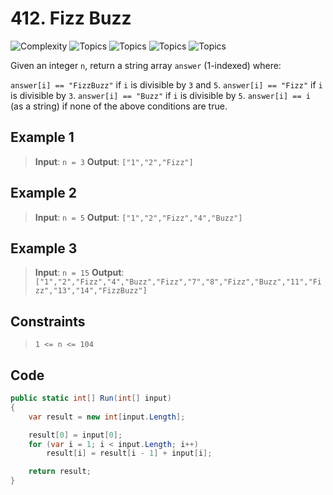# 412. Fizz Buzz

![Complexity](https://img.shields.io/badge/easy-green)
![Topics](https://img.shields.io/badge/math-blue)
![Topics](https://img.shields.io/badge/string-blue)
![Topics](https://img.shields.io/badge/simulation-blue)
![Topics](https://img.shields.io/badge/done-purple)

Given an integer `n`, return a string array `answer` (1-indexed) where:

`answer[i] == "FizzBuzz"` if `i` is divisible by `3` and `5`.
`answer[i] == "Fizz"` if `i` is divisible by `3`.
`answer[i] == "Buzz"` if `i` is divisible by `5`.
`answer[i] == i` (as a string) if none of the above conditions are true.

## Example 1
> **Input**: `n = 3`
> **Output**: `["1","2","Fizz"]`

## Example 2
> **Input**: `n = 5`
> **Output**: `["1","2","Fizz","4","Buzz"]`

## Example 3
> **Input**: `n = 15`
> **Output**: `["1","2","Fizz","4","Buzz","Fizz","7","8","Fizz","Buzz","11","Fizz","13","14","FizzBuzz"]`

## Constraints
> `1 <= n <= 104`

## Code
```csharp
public static int[] Run(int[] input)
{
    var result = new int[input.Length];

    result[0] = input[0];
    for (var i = 1; i < input.Length; i++)
        result[i] = result[i - 1] + input[i];

    return result;
}
```
